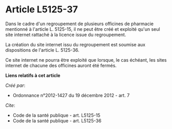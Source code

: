 # Article L5125-37

Dans le cadre d'un regroupement de plusieurs officines de pharmacie mentionné à l'article L. 5125-15, il ne peut être créé et
exploité qu'un seul site internet rattaché à la licence issue du regroupement. 

La création du site internet issu du regroupement est soumise aux dispositions de l'article L. 5125-36. 

Ce site internet ne pourra être exploité que lorsque, le cas échéant, les sites internet de chacune des officines auront été
fermés.

**Liens relatifs à cet article**

_Créé par_:

  - Ordonnance n°2012-1427 du 19 décembre 2012 - art. 7

_Cite_:

  - Code de la santé publique - art. L5125-15
  - Code de la santé publique - art. L5125-36
